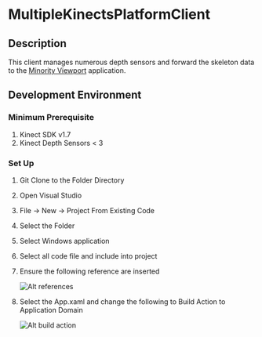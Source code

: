 MultipleKinectsPlatformClient
=============================

## Description ##

This client manages numerous depth sensors and forward the skeleton data to the [Minority Viewport](https://github.com/ethanlim/MinorityViewport "Minority Viewport") application.

## Development Environment ##

### Minimum Prerequisite ###

1. Kinect SDK v1.7
2. Kinect Depth Sensors < 3

### Set Up ###

1. Git Clone to the Folder Directory
2. Open Visual Studio 
3. File -> New -> Project From Existing Code
4. Select the Folder 
5. Select Windows application
6. Select all code file and include into project
7. Ensure the following reference are inserted

	![Alt references](https://minority-viewport.s3.amazonaws.com/client/img/references.bmp)

8. Select the App.xaml and change the following to Build Action to Application Domain

	![Alt build action](https://minority-viewport.s3.amazonaws.com/client/img/application_settings.bmp) 
 
